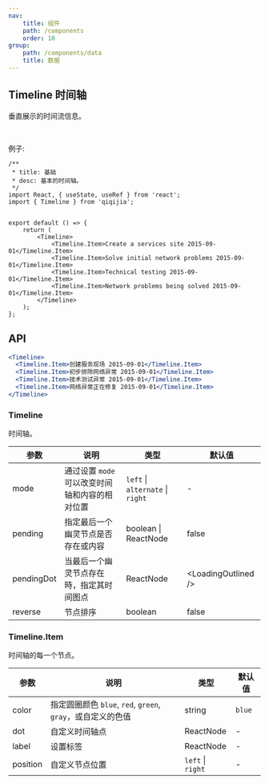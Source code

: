 ```yaml
---
nav:
    title: 组件
    path: /components
    order: 10
group:
    path: /components/data
    title: 数据
---
```


## Timeline 时间轴

垂直展示的时间流信息。

<br />

例子: 

```tsx
/**
 * title: 基础
 * desc: 基本的时间轴。
 */
import React, { useState, useRef } from 'react';
import { Timeline } from 'qiqijia';


export default () => {
    return (
        <Timeline>
            <Timeline.Item>Create a services site 2015-09-01</Timeline.Item>
            <Timeline.Item>Solve initial network problems 2015-09-01</Timeline.Item>
            <Timeline.Item>Technical testing 2015-09-01</Timeline.Item>
            <Timeline.Item>Network problems being solved 2015-09-01</Timeline.Item>
        </Timeline>
    );
};

```

## API

```jsx | pure
<Timeline>
  <Timeline.Item>创建服务现场 2015-09-01</Timeline.Item>
  <Timeline.Item>初步排除网络异常 2015-09-01</Timeline.Item>
  <Timeline.Item>技术测试异常 2015-09-01</Timeline.Item>
  <Timeline.Item>网络异常正在修复 2015-09-01</Timeline.Item>
</Timeline>
```

### Timeline

时间轴。

| 参数 | 说明 | 类型 | 默认值 |
| --- | --- | --- | --- |
| mode | 通过设置 `mode` 可以改变时间轴和内容的相对位置 | `left` \| `alternate` \| `right` | - |
| pending | 指定最后一个幽灵节点是否存在或内容 | boolean \| ReactNode | false |
| pendingDot | 当最后一个幽灵节点存在時，指定其时间图点 | ReactNode | &lt;LoadingOutlined /> |
| reverse | 节点排序 | boolean | false |

### Timeline.Item

时间轴的每一个节点。

| 参数 | 说明 | 类型 | 默认值 |
| --- | --- | --- | --- |
| color | 指定圆圈颜色 `blue`, `red`, `green`, `gray`，或自定义的色值 | string | `blue` |
| dot | 自定义时间轴点 | ReactNode | - |
| label | 设置标签 | ReactNode | - |
| position | 自定义节点位置 | `left` \| `right` | - |